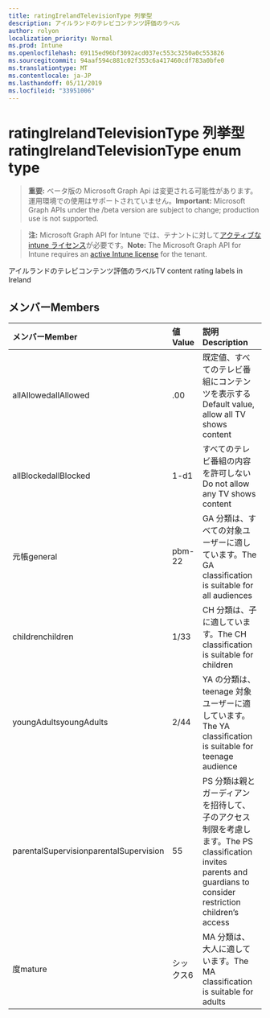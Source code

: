 ```yaml
---
title: ratingIrelandTelevisionType 列挙型
description: アイルランドのテレビコンテンツ評価のラベル
author: rolyon
localization_priority: Normal
ms.prod: Intune
ms.openlocfilehash: 69115ed96bf3092acd037ec553c3250a0c553826
ms.sourcegitcommit: 94aaf594c881c02f353c6a417460cdf783a0bfe0
ms.translationtype: MT
ms.contentlocale: ja-JP
ms.lasthandoff: 05/11/2019
ms.locfileid: "33951006"
---
```

# <a name="ratingirelandtelevisiontype-enum-type"></a><span data-ttu-id="ea190-103">ratingIrelandTelevisionType 列挙型</span><span class="sxs-lookup"><span data-stu-id="ea190-103">ratingIrelandTelevisionType enum type</span></span>

> <span data-ttu-id="ea190-104">**重要:** ベータ版の Microsoft Graph Api は変更される可能性があります。運用環境での使用はサポートされていません。</span><span class="sxs-lookup"><span data-stu-id="ea190-104">**Important:** Microsoft Graph APIs under the /beta version are subject to change; production use is not supported.</span></span>

> <span data-ttu-id="ea190-105">**注:** Microsoft Graph API for Intune では、テナントに対して[アクティブな intune ライセンス](https://go.microsoft.com/fwlink/?linkid=839381)が必要です。</span><span class="sxs-lookup"><span data-stu-id="ea190-105">**Note:** The Microsoft Graph API for Intune requires an [active Intune license](https://go.microsoft.com/fwlink/?linkid=839381) for the tenant.</span></span>

<span data-ttu-id="ea190-106">アイルランドのテレビコンテンツ評価のラベル</span><span class="sxs-lookup"><span data-stu-id="ea190-106">TV content rating labels in Ireland</span></span>

## <a name="members"></a><span data-ttu-id="ea190-107">メンバー</span><span class="sxs-lookup"><span data-stu-id="ea190-107">Members</span></span>
|<span data-ttu-id="ea190-108">メンバー</span><span class="sxs-lookup"><span data-stu-id="ea190-108">Member</span></span>|<span data-ttu-id="ea190-109">値</span><span class="sxs-lookup"><span data-stu-id="ea190-109">Value</span></span>|<span data-ttu-id="ea190-110">説明</span><span class="sxs-lookup"><span data-stu-id="ea190-110">Description</span></span>|
|:---|:---|:---|
|<span data-ttu-id="ea190-111">allAllowed</span><span class="sxs-lookup"><span data-stu-id="ea190-111">allAllowed</span></span>|<span data-ttu-id="ea190-112">.0</span><span class="sxs-lookup"><span data-stu-id="ea190-112">0</span></span>|<span data-ttu-id="ea190-113">既定値、すべてのテレビ番組にコンテンツを表示する</span><span class="sxs-lookup"><span data-stu-id="ea190-113">Default value, allow all TV shows content</span></span>|
|<span data-ttu-id="ea190-114">allBlocked</span><span class="sxs-lookup"><span data-stu-id="ea190-114">allBlocked</span></span>|<span data-ttu-id="ea190-115">1-d</span><span class="sxs-lookup"><span data-stu-id="ea190-115">1</span></span>|<span data-ttu-id="ea190-116">すべてのテレビ番組の内容を許可しない</span><span class="sxs-lookup"><span data-stu-id="ea190-116">Do not allow any TV shows content</span></span>|
|<span data-ttu-id="ea190-117">元帳</span><span class="sxs-lookup"><span data-stu-id="ea190-117">general</span></span>|<span data-ttu-id="ea190-118">pbm-2</span><span class="sxs-lookup"><span data-stu-id="ea190-118">2</span></span>|<span data-ttu-id="ea190-119">GA 分類は、すべての対象ユーザーに適しています。</span><span class="sxs-lookup"><span data-stu-id="ea190-119">The GA classification is suitable for all audiences</span></span>|
|<span data-ttu-id="ea190-120">children</span><span class="sxs-lookup"><span data-stu-id="ea190-120">children</span></span>|<span data-ttu-id="ea190-121">1/3</span><span class="sxs-lookup"><span data-stu-id="ea190-121">3</span></span>|<span data-ttu-id="ea190-122">CH 分類は、子に適しています。</span><span class="sxs-lookup"><span data-stu-id="ea190-122">The CH classification is suitable for children</span></span>|
|<span data-ttu-id="ea190-123">youngAdults</span><span class="sxs-lookup"><span data-stu-id="ea190-123">youngAdults</span></span>|<span data-ttu-id="ea190-124">2/4</span><span class="sxs-lookup"><span data-stu-id="ea190-124">4</span></span>|<span data-ttu-id="ea190-125">YA の分類は、teenage 対象ユーザーに適しています。</span><span class="sxs-lookup"><span data-stu-id="ea190-125">The YA classification is suitable for teenage audience</span></span>|
|<span data-ttu-id="ea190-126">parentalSupervision</span><span class="sxs-lookup"><span data-stu-id="ea190-126">parentalSupervision</span></span>|<span data-ttu-id="ea190-127">5</span><span class="sxs-lookup"><span data-stu-id="ea190-127">5</span></span>|<span data-ttu-id="ea190-128">PS 分類は親とガーディアンを招待して、子のアクセス制限を考慮します。</span><span class="sxs-lookup"><span data-stu-id="ea190-128">The PS classification invites parents and guardians to consider restriction children’s access</span></span>|
|<span data-ttu-id="ea190-129">度</span><span class="sxs-lookup"><span data-stu-id="ea190-129">mature</span></span>|<span data-ttu-id="ea190-130">シックス</span><span class="sxs-lookup"><span data-stu-id="ea190-130">6</span></span>|<span data-ttu-id="ea190-131">MA 分類は、大人に適しています。</span><span class="sxs-lookup"><span data-stu-id="ea190-131">The MA classification is suitable for adults</span></span>|




